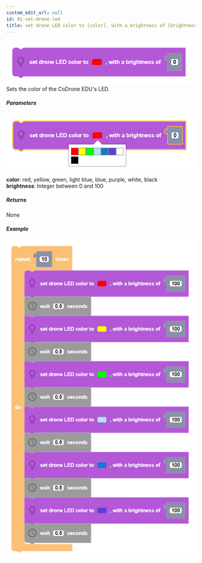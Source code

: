 ```yaml
---
custom_edit_url: null
id: 01-set-drone-led
title: set drone LED color to [color], with a brightness of [brightness]
---
```


![set drone led block image](set_drone_led.PNG)
Sets the color of the CoDrone EDU's LED.

##### Parameters
![set drone led block param image](set_drone_led_params.PNG)<br />
**color**: red, yellow, green, light blue, blue, purple, white, black <br />
**brightness**: Integer between 0 and 100 <br /> 

##### Returns

None

##### Example

![set drone led example](set_drone_led_example.PNG)

